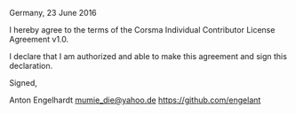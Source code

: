 Germany, 23 June 2016

I hereby agree to the terms of the Corsma Individual Contributor License Agreement v1.0.

I declare that I am authorized and able to make this agreement and sign this declaration.

Signed,

Anton Engelhardt mumie_die@yahoo.de https://github.com/engelant
